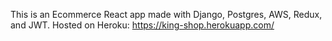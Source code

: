 This is an Ecommerce React app made with Django, Postgres, AWS, Redux, and JWT.
Hosted on Heroku: https://king-shop.herokuapp.com/
